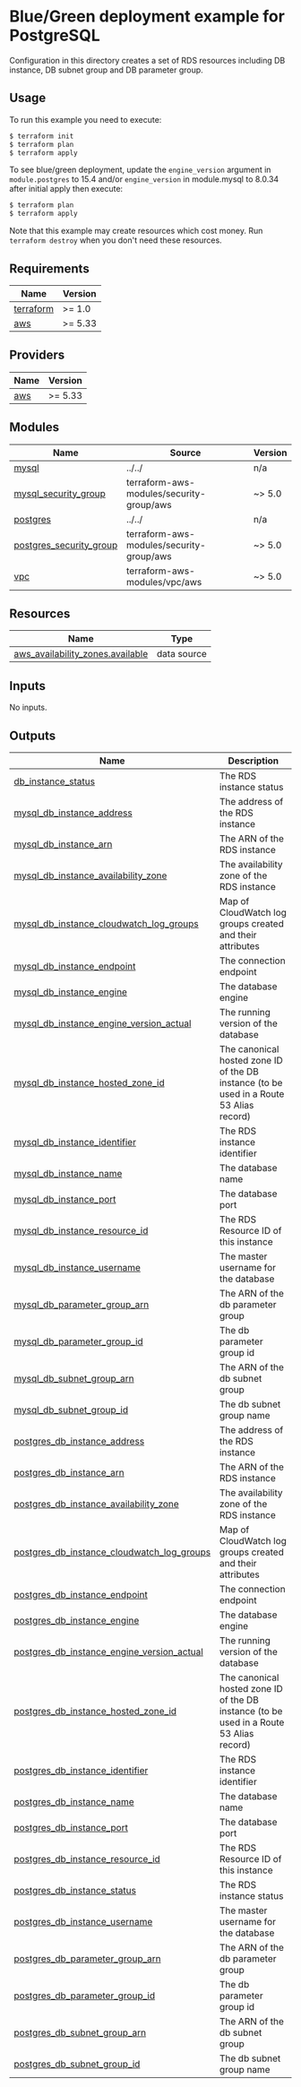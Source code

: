 # Blue/Green deployment example for PostgreSQL

Configuration in this directory creates a set of RDS resources including DB instance, DB subnet group and DB parameter group.

## Usage

To run this example you need to execute:

```bash
$ terraform init
$ terraform plan
$ terraform apply
```

To see blue/green deployment, update the `engine_version` argument in `module.postgres` to 15.4 and/or `engine_version` in module.mysql to 8.0.34 after initial apply then execute:

```bash
$ terraform plan
$ terraform apply
```

Note that this example may create resources which cost money. Run `terraform destroy` when you don't need these resources.

<!-- BEGINNING OF PRE-COMMIT-TERRAFORM DOCS HOOK -->
## Requirements

| Name | Version |
|------|---------|
| <a name="requirement_terraform"></a> [terraform](#requirement\_terraform) | >= 1.0 |
| <a name="requirement_aws"></a> [aws](#requirement\_aws) | >= 5.33 |

## Providers

| Name | Version |
|------|---------|
| <a name="provider_aws"></a> [aws](#provider\_aws) | >= 5.33 |

## Modules

| Name | Source | Version |
|------|--------|---------|
| <a name="module_mysql"></a> [mysql](#module\_mysql) | ../../ | n/a |
| <a name="module_mysql_security_group"></a> [mysql\_security\_group](#module\_mysql\_security\_group) | terraform-aws-modules/security-group/aws | ~> 5.0 |
| <a name="module_postgres"></a> [postgres](#module\_postgres) | ../../ | n/a |
| <a name="module_postgres_security_group"></a> [postgres\_security\_group](#module\_postgres\_security\_group) | terraform-aws-modules/security-group/aws | ~> 5.0 |
| <a name="module_vpc"></a> [vpc](#module\_vpc) | terraform-aws-modules/vpc/aws | ~> 5.0 |

## Resources

| Name | Type |
|------|------|
| [aws_availability_zones.available](https://registry.terraform.io/providers/hashicorp/aws/latest/docs/data-sources/availability_zones) | data source |

## Inputs

No inputs.

## Outputs

| Name | Description |
|------|-------------|
| <a name="output_db_instance_status"></a> [db\_instance\_status](#output\_db\_instance\_status) | The RDS instance status |
| <a name="output_mysql_db_instance_address"></a> [mysql\_db\_instance\_address](#output\_mysql\_db\_instance\_address) | The address of the RDS instance |
| <a name="output_mysql_db_instance_arn"></a> [mysql\_db\_instance\_arn](#output\_mysql\_db\_instance\_arn) | The ARN of the RDS instance |
| <a name="output_mysql_db_instance_availability_zone"></a> [mysql\_db\_instance\_availability\_zone](#output\_mysql\_db\_instance\_availability\_zone) | The availability zone of the RDS instance |
| <a name="output_mysql_db_instance_cloudwatch_log_groups"></a> [mysql\_db\_instance\_cloudwatch\_log\_groups](#output\_mysql\_db\_instance\_cloudwatch\_log\_groups) | Map of CloudWatch log groups created and their attributes |
| <a name="output_mysql_db_instance_endpoint"></a> [mysql\_db\_instance\_endpoint](#output\_mysql\_db\_instance\_endpoint) | The connection endpoint |
| <a name="output_mysql_db_instance_engine"></a> [mysql\_db\_instance\_engine](#output\_mysql\_db\_instance\_engine) | The database engine |
| <a name="output_mysql_db_instance_engine_version_actual"></a> [mysql\_db\_instance\_engine\_version\_actual](#output\_mysql\_db\_instance\_engine\_version\_actual) | The running version of the database |
| <a name="output_mysql_db_instance_hosted_zone_id"></a> [mysql\_db\_instance\_hosted\_zone\_id](#output\_mysql\_db\_instance\_hosted\_zone\_id) | The canonical hosted zone ID of the DB instance (to be used in a Route 53 Alias record) |
| <a name="output_mysql_db_instance_identifier"></a> [mysql\_db\_instance\_identifier](#output\_mysql\_db\_instance\_identifier) | The RDS instance identifier |
| <a name="output_mysql_db_instance_name"></a> [mysql\_db\_instance\_name](#output\_mysql\_db\_instance\_name) | The database name |
| <a name="output_mysql_db_instance_port"></a> [mysql\_db\_instance\_port](#output\_mysql\_db\_instance\_port) | The database port |
| <a name="output_mysql_db_instance_resource_id"></a> [mysql\_db\_instance\_resource\_id](#output\_mysql\_db\_instance\_resource\_id) | The RDS Resource ID of this instance |
| <a name="output_mysql_db_instance_username"></a> [mysql\_db\_instance\_username](#output\_mysql\_db\_instance\_username) | The master username for the database |
| <a name="output_mysql_db_parameter_group_arn"></a> [mysql\_db\_parameter\_group\_arn](#output\_mysql\_db\_parameter\_group\_arn) | The ARN of the db parameter group |
| <a name="output_mysql_db_parameter_group_id"></a> [mysql\_db\_parameter\_group\_id](#output\_mysql\_db\_parameter\_group\_id) | The db parameter group id |
| <a name="output_mysql_db_subnet_group_arn"></a> [mysql\_db\_subnet\_group\_arn](#output\_mysql\_db\_subnet\_group\_arn) | The ARN of the db subnet group |
| <a name="output_mysql_db_subnet_group_id"></a> [mysql\_db\_subnet\_group\_id](#output\_mysql\_db\_subnet\_group\_id) | The db subnet group name |
| <a name="output_postgres_db_instance_address"></a> [postgres\_db\_instance\_address](#output\_postgres\_db\_instance\_address) | The address of the RDS instance |
| <a name="output_postgres_db_instance_arn"></a> [postgres\_db\_instance\_arn](#output\_postgres\_db\_instance\_arn) | The ARN of the RDS instance |
| <a name="output_postgres_db_instance_availability_zone"></a> [postgres\_db\_instance\_availability\_zone](#output\_postgres\_db\_instance\_availability\_zone) | The availability zone of the RDS instance |
| <a name="output_postgres_db_instance_cloudwatch_log_groups"></a> [postgres\_db\_instance\_cloudwatch\_log\_groups](#output\_postgres\_db\_instance\_cloudwatch\_log\_groups) | Map of CloudWatch log groups created and their attributes |
| <a name="output_postgres_db_instance_endpoint"></a> [postgres\_db\_instance\_endpoint](#output\_postgres\_db\_instance\_endpoint) | The connection endpoint |
| <a name="output_postgres_db_instance_engine"></a> [postgres\_db\_instance\_engine](#output\_postgres\_db\_instance\_engine) | The database engine |
| <a name="output_postgres_db_instance_engine_version_actual"></a> [postgres\_db\_instance\_engine\_version\_actual](#output\_postgres\_db\_instance\_engine\_version\_actual) | The running version of the database |
| <a name="output_postgres_db_instance_hosted_zone_id"></a> [postgres\_db\_instance\_hosted\_zone\_id](#output\_postgres\_db\_instance\_hosted\_zone\_id) | The canonical hosted zone ID of the DB instance (to be used in a Route 53 Alias record) |
| <a name="output_postgres_db_instance_identifier"></a> [postgres\_db\_instance\_identifier](#output\_postgres\_db\_instance\_identifier) | The RDS instance identifier |
| <a name="output_postgres_db_instance_name"></a> [postgres\_db\_instance\_name](#output\_postgres\_db\_instance\_name) | The database name |
| <a name="output_postgres_db_instance_port"></a> [postgres\_db\_instance\_port](#output\_postgres\_db\_instance\_port) | The database port |
| <a name="output_postgres_db_instance_resource_id"></a> [postgres\_db\_instance\_resource\_id](#output\_postgres\_db\_instance\_resource\_id) | The RDS Resource ID of this instance |
| <a name="output_postgres_db_instance_status"></a> [postgres\_db\_instance\_status](#output\_postgres\_db\_instance\_status) | The RDS instance status |
| <a name="output_postgres_db_instance_username"></a> [postgres\_db\_instance\_username](#output\_postgres\_db\_instance\_username) | The master username for the database |
| <a name="output_postgres_db_parameter_group_arn"></a> [postgres\_db\_parameter\_group\_arn](#output\_postgres\_db\_parameter\_group\_arn) | The ARN of the db parameter group |
| <a name="output_postgres_db_parameter_group_id"></a> [postgres\_db\_parameter\_group\_id](#output\_postgres\_db\_parameter\_group\_id) | The db parameter group id |
| <a name="output_postgres_db_subnet_group_arn"></a> [postgres\_db\_subnet\_group\_arn](#output\_postgres\_db\_subnet\_group\_arn) | The ARN of the db subnet group |
| <a name="output_postgres_db_subnet_group_id"></a> [postgres\_db\_subnet\_group\_id](#output\_postgres\_db\_subnet\_group\_id) | The db subnet group name |
<!-- END OF PRE-COMMIT-TERRAFORM DOCS HOOK -->
